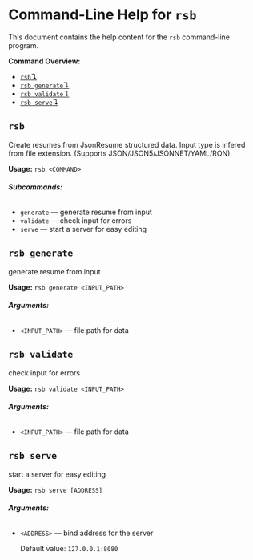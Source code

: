 # Command-Line Help for `rsb`

This document contains the help content for the `rsb` command-line program.

**Command Overview:**

* [`rsb`↴](#rsb)
* [`rsb generate`↴](#rsb-generate)
* [`rsb validate`↴](#rsb-validate)
* [`rsb serve`↴](#rsb-serve)

## `rsb`

Create resumes from JsonResume structured data.
Input type is infered from file extension.
(Supports JSON/JSON5/JSONNET/YAML/RON)

**Usage:** `rsb <COMMAND>`

###### **Subcommands:**

* `generate` — generate resume from input
* `validate` — check input for errors
* `serve` — start a server for easy editing



## `rsb generate`

generate resume from input

**Usage:** `rsb generate <INPUT_PATH>`

###### **Arguments:**

* `<INPUT_PATH>` — file path for data



## `rsb validate`

check input for errors

**Usage:** `rsb validate <INPUT_PATH>`

###### **Arguments:**

* `<INPUT_PATH>` — file path for data



## `rsb serve`

start a server for easy editing

**Usage:** `rsb serve [ADDRESS]`

###### **Arguments:**

* `<ADDRESS>` — bind address for the server

  Default value: `127.0.0.1:8080`



